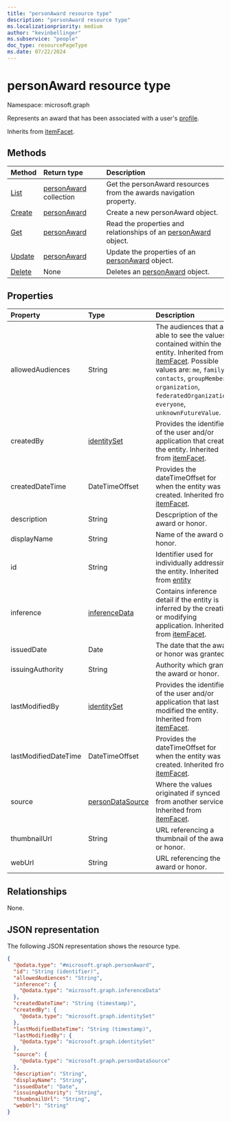 ```yaml
---
title: "personAward resource type"
description: "personAward resource type"
ms.localizationpriority: medium
author: "kevinbellinger"
ms.subservice: "people"
doc_type: resourcePageType
ms.date: 07/22/2024
---
```


# personAward resource type

Namespace: microsoft.graph

Represents an award that has been associated with a user's [profile](../resources/profile.md).

Inherits from [itemFacet](../resources/itemfacet.md).

## Methods
|Method|Return type|Description|
|:---|:---|:---|
|[List](../api/profile-list-awards.md)|[personAward](../resources/personaward.md) collection|Get the personAward resources from the awards navigation property.|
|[Create](../api/profile-post-awards.md)|[personAward](../resources/personaward.md)|Create a new personAward object.|
|[Get](../api/personaward-get.md)|[personAward](../resources/personaward.md)|Read the properties and relationships of an [personAward](../resources/personaward.md) object.|
|[Update](../api/personaward-update.md)|[personAward](../resources/personaward.md)|Update the properties of an [personAward](../resources/personaward.md) object.|
|[Delete](../api/personaward-delete.md)|None|Deletes an [personAward](../resources/personaward.md) object.|

## Properties
|Property|Type|Description|
|:---|:---|:---|
|allowedAudiences|String|The audiences that are able to see the values contained within the entity. Inherited from [itemFacet](../resources/itemfacet.md). Possible values are: `me`, `family`, `contacts`, `groupMembers`, `organization`, `federatedOrganizations`, `everyone`, `unknownFutureValue`.|
|createdBy|[identitySet](../resources/identityset.md)|Provides the identifier of the user and/or application that created the entity. Inherited from [itemFacet](../resources/itemfacet.md).|
|createdDateTime|DateTimeOffset|Provides the dateTimeOffset for when the entity was created. Inherited from [itemFacet](../resources/itemfacet.md).|
|description|String|Descpription of the award or honor. |
|displayName|String|Name of the award or honor. |
|id|String|Identifier used for individually addressing the entity. Inherited from [entity](../resources/entity.md)|
|inference|[inferenceData](../resources/inferencedata.md)|Contains inference detail if the entity is inferred by the creating or modifying application. Inherited from [itemFacet](../resources/itemfacet.md).|
|issuedDate|Date|The date that the award or honor was granted. |
|issuingAuthority|String|Authority which granted the award or honor.  |
|lastModifiedBy|[identitySet](../resources/identityset.md)|Provides the identifier of the user and/or application that last modified the entity. Inherited from [itemFacet](../resources/itemfacet.md).|
|lastModifiedDateTime|DateTimeOffset|Provides the dateTimeOffset for when the entity was created. Inherited from [itemFacet](../resources/itemfacet.md).|
|source|[personDataSource](../resources/persondatasource.md)|Where the values originated if synced from another service. Inherited from [itemFacet](../resources/itemfacet.md).|
|thumbnailUrl|String|URL referencing a thumbnail of the award or honor.  |
|webUrl|String|URL referencing the award or honor. |

## Relationships
None.

## JSON representation
The following JSON representation shows the resource type.
<!-- {
  "blockType": "resource",
  "keyProperty": "id",
  "@odata.type": "microsoft.graph.personAward",
  "baseType": "microsoft.graph.itemFacet",
  "openType": false
}
-->
``` json
{
  "@odata.type": "#microsoft.graph.personAward",
  "id": "String (identifier)",
  "allowedAudiences": "String",
  "inference": {
    "@odata.type": "microsoft.graph.inferenceData"
  },
  "createdDateTime": "String (timestamp)",
  "createdBy": {
    "@odata.type": "microsoft.graph.identitySet"
  },
  "lastModifiedDateTime": "String (timestamp)",
  "lastModifiedBy": {
    "@odata.type": "microsoft.graph.identitySet"
  },
  "source": {
    "@odata.type": "microsoft.graph.personDataSource"
  },
  "description": "String",
  "displayName": "String",
  "issuedDate": "Date",
  "issuingAuthority": "String",
  "thumbnailUrl": "String",
  "webUrl": "String"
}
```


